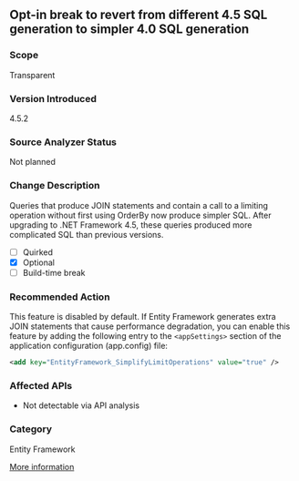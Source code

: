 ## Opt-in break to revert from different 4.5 SQL generation to simpler 4.0 SQL generation

### Scope
Transparent

### Version Introduced
4.5.2

### Source Analyzer Status
Not planned

### Change Description
Queries that produce JOIN statements and contain a call to a limiting operation without first using OrderBy now produce simpler SQL. After upgrading to .NET Framework 4.5, these queries produced more complicated SQL than previous versions. 

- [ ] Quirked
- [x] Optional
- [ ] Build-time break

### Recommended Action
This feature is disabled by default. If Entity Framework generates extra JOIN statements that cause performance degradation, you can enable this feature by adding the following entry to the `<appSettings>` section of the application configuration (app.config) file:

```xml
<add key="EntityFramework_SimplifyLimitOperations" value="true" /> 
```

### Affected APIs
* Not detectable via API analysis

### Category
Entity Framework

[More information](https://msdn.microsoft.com/en-us/library/dn720772(v=vs.110).aspx)

<!-- MSDN lists this as a 'minor'-scope break, but it is 'transparent' here because it is an opt-in break -->

<!-- breaking change id: 50 -->
